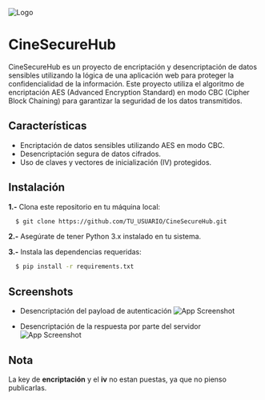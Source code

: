 
![Logo](http://camarachp.cl/wp-content/uploads/2016/07/Logo-Cineplanet-1000x1000px-copia.png)

# CineSecureHub

CineSecureHub es un proyecto de encriptación y desencriptación de datos sensibles utilizando la lógica de una aplicación web para proteger la confidencialidad de la información. Este proyecto utiliza el algoritmo de encriptación AES (Advanced Encryption Standard) en modo CBC (Cipher Block Chaining) para garantizar la seguridad de los datos transmitidos.

## Características
- Encriptación de datos sensibles utilizando AES en modo CBC.
- Desencriptación segura de datos cifrados.
- Uso de claves y vectores de inicialización (IV) protegidos.
## Instalación
**1.-** Clona este repositorio en tu máquina local:
```bash
  $ git clone https://github.com/TU_USUARIO/CineSecureHub.git
```
**2.-** Asegúrate de tener Python 3.x instalado en tu sistema.

**3.-** Instala las dependencias requeridas:
```bash
  $ pip install -r requirements.txt
```
## Screenshots

- Desencriptación del payload de autenticación
![App Screenshot](https://i.ibb.co/XsC1Mqb/payload-Login.png)

- Desencriptación de la respuesta por parte del servidor
![App Screenshot](https://i.ibb.co/n7TpVY9/informacion-User.png)
## Nota
La key de **encriptación** y el **iv** no estan puestas, ya que no pienso publicarlas.
